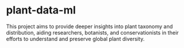 # plant-data-ml
This project aims to provide deeper insights into plant taxonomy and distribution, aiding researchers, botanists, and conservationists in their efforts to understand and preserve global plant diversity. 
